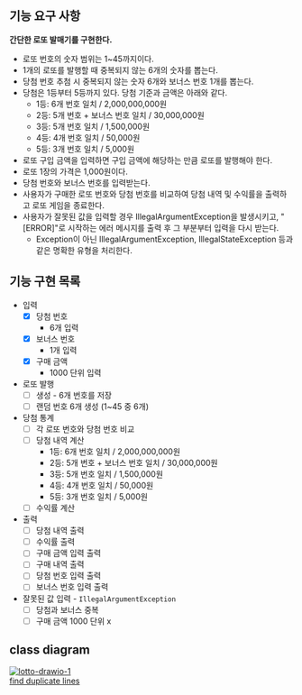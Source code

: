 ## 기능 요구 사항
**간단한 로또 발매기를 구현한다.**

* 로또 번호의 숫자 범위는 1~45까지이다.
* 1개의 로또를 발행할 때 중복되지 않는 6개의 숫자를 뽑는다.
* 당첨 번호 추첨 시 중복되지 않는 숫자 6개와 보너스 번호 1개를 뽑는다.
* 당첨은 1등부터 5등까지 있다. 당첨 기준과 금액은 아래와 같다.
  * 1등: 6개 번호 일치 / 2,000,000,000원
  * 2등: 5개 번호 + 보너스 번호 일치 / 30,000,000원
  * 3등: 5개 번호 일치 / 1,500,000원
  * 4등: 4개 번호 일치 / 50,000원
  * 5등: 3개 번호 일치 / 5,000원
* 로또 구입 금액을 입력하면 구입 금액에 해당하는 만큼 로또를 발행해야 한다.
* 로또 1장의 가격은 1,000원이다.
* 당첨 번호와 보너스 번호를 입력받는다.
* 사용자가 구매한 로또 번호와 당첨 번호를 비교하여 당첨 내역 및 수익률을 출력하고 로또 게임을 종료한다.
* 사용자가 잘못된 값을 입력할 경우 IllegalArgumentException을 발생시키고, "[ERROR]"로 시작하는 에러 메시지를 출력 후 그 부분부터 입력을 다시 받는다.
  * Exception이 아닌 IllegalArgumentException, IllegalStateException 등과 같은 명확한 유형을 처리한다.


## 기능 구현 목록
* 입력
  * [x] 당첨 번호
    * 6개 입력
  * [x] 보너스 번호
    * 1개 입력
  * [x] 구매 금액
    * 1000 단위 입력
* 로또 발행 
  * [ ] 생성 - 6개 번호를 저장
  * [ ] 랜덤 번호 6개 생성 (1~45 중 6개)
* 당첨 통계
  * [ ] 각 로또 번호와 당첨 번호 비교
  * [ ] 당첨 내역 계산
    * 1등: 6개 번호 일치 / 2,000,000,000원
    * 2등: 5개 번호 + 보너스 번호 일치 / 30,000,000원
    * 3등: 5개 번호 일치 / 1,500,000원
    * 4등: 4개 번호 일치 / 50,000원
    * 5등: 3개 번호 일치 / 5,000원
  * [ ] 수익률 계산
* 출력
  * [ ] 당첨 내역 출력
  * [ ] 수익률 출력
  * [ ] 구매 금액 입력 출력
  * [ ] 구매 내역 출력
  * [ ] 당첨 번호 입력 출력
  * [ ] 보너스 번호 입력 출력
* 잘못된 값 입력 - `IllegalArgumentException`
  * [ ] 당첨과 보너스 중복
  * [ ] 구매 금액 1000 단위 x

## class diagram
<a href="https://ibb.co/z5LqwxK"><img src="https://i.ibb.co/GJ1zjpg/lotto-drawio-1.png" alt="lotto-drawio-1" border="0"></a><br /><a target='_blank' href='https://dedupelist.com/'>find duplicate lines</a><br />

